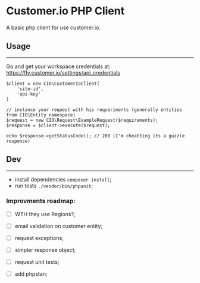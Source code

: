 # Customer.io PHP Client
A basic php client for use customer.io.


## Usage
___


Go and get your workspace credentials at: https://fly.customer.io/settings/api_credentials

```
$client = new CIO\CustomerIoClient(
    'site-id',
    'api-key'
)

// instance your request with his requeriments (generally entities from CIO\Entity namespace)
$request = new CIO\Request\ExampleRequest($requirements);
$response = $client->execute($request);

echo $response->getStatusCode(); // 200 (I'm cheatting its a guzzle response) 
```

## Dev
___

- install dependencies `composer install`;
- run tests `./vendor/bin/phpunit`;

### Improvments roadmap:

- [ ] WTH they use Regions?;
- [ ] email validation on customer entity;
- [ ] request exceptions;
- [ ] simpler response object;
- [ ] request unit tests;
- [ ] add phpstan;


